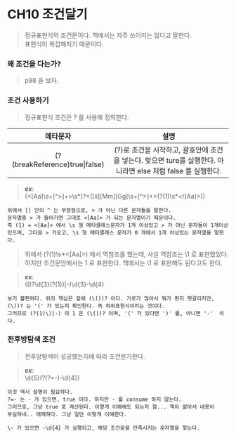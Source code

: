 # CH10 조건달기

> 정규표현식의 조건문이다. 책에서는 자주 쓰이지는 않다고 말한다.   
	표현식이 복잡해지기 때문이다.
>


### 왜 조건을 다는가?

> p98 을 보자.
>


### 조건 사용하기

> 정규표현식 조건은 ? 를 사용해 정의한다.
>

| 메타문자 | 설명 |
| :---: | :---: |
| (?(breakReference)true\|false) | (?)로 조건을 시작하고, 괄호안에 조건을 넣는다. 맞으면 ture를 실행한다. 아니라면 else 처럼 false 를 실행한다. |


> ***ex***:   
	(<[Aa]\s+[^>]+>\s*)?<([Ii][Mm][Gg]\s+[^>]+>(?(1)\s*</[Aa]>))   

	위에서 [] 안의 ^ 는 부정형으로, > 가 아닌 다른 문자들을 말한다.   
	문자열중 > 가 들어가면 그대로 <[Aa]> 가 되는 문자열이기 때문이다.
	즉 (1) = <[Aa]> 에서 \s 형 메타클래스문자가 1개 이상있고 > 가 아닌 문자들이 1개이상   
	있으며, 그다음 > 가오고, \s 형 메타클래스 문자가 0 개에서 1개 이상있는 문자열을 말한다.
>

> 위에서 (?(1)\s\*<[Aa]>) 에서 역참조를 했는데, 사실 역참조는 \1 로 표현했었다.   
	하지만 조건문안에서는 1 로 표현한다. 책에서는 \1 로 표현해도 된다고도 한다.
>

> ***ex***:   
	(\()?\d{3}(?(1)\)|-)\d{3}-\d{4}   
   
	보기 불편하다. 위의 핵심은 앞에 (\())? 이다. 가로가 많아서 뭐가 뭔지 헷갈리지만,
	(\()? 는 '(' 가 있는지 확인한다. 즉 하위표현식이라는 것이다.   
	그러므로 (?(1)\)|-) 의 1 은 (\())? 이며, '(' 가 있다면 ')' 를, 아니면 '-'  이다.
>


###  전후방탐색 조건 

> 전후방탐색이 성공했는지에 따라 조건분기한다.
>

> ***ex***:   
	\d{5}(?(?=-)-\d{4})   

	이것 역시 설명이 필요하다.   
	?=- 는 - 가 있으면, true 이다. 하지만 - 를 consume 하지 않는다.   
	그러므로, 그냥 true 로 계산된다. 이렇게 이해해도 되는지 참... 책이 얇아서 내용이   
	부실하네.. 애매하다. 그냥 일단 이렇게 이해한다.

	\- 가 있으면 -\d{4} 가 실행되고, 해당 조건문을 만족시키는 문자열을 찾는다.
> 




